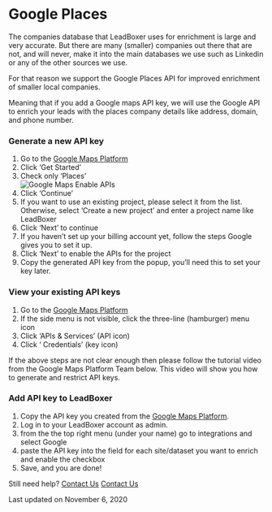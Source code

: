 # Google Places

The companies database that LeadBoxer uses for enrichment is large and very accurate. But there are many (smaller) companies out there that are not, and will never, make it into the main databases we use such as Linkedin or any of the other sources we use.

For that reason we support the Google Places API for improved enrichment of smaller local companies.

Meaning that if you add a Google maps API key, we will use the Google API to enrich your leads with the places company details like address, domain, and phone number.

### Generate a new API key

1. Go to the [Google Maps Platform](https://cloud.google.com/maps-platform/)
2. Click ‘Get Started’
3. Check only ‘Places’\
   ![Google Maps Enable APIs](https://yoast.com/app/uploads/sites/5/2018/05/google-maps\_enable-api.png)
4. Click ‘Continue’
5. If you want to use an existing project, please select it from the list. Otherwise, select ‘Create a new project’ and enter a project name like LeadBoxer
6. Click ‘Next’ to continue
7. If you haven’t set up your billing account yet, follow the steps Google gives you to set it up.
8. Click ‘Next’ to enable the APIs for the project
9. Copy the generated API key from the popup, you’ll need this to set your key later.

### View your existing API keys

1. Go to the [Google Maps Platform](https://console.cloud.google.com/home)
2. If the side menu is not visible, click the three-line (hamburger) menu icon
3. Click ‘APIs & Services’ (API icon)
4. Click ‘ Credentials’ (key icon)

If the above steps are not clear enough then please follow the tutorial video from the Google Maps Platform Team below. This video will show you how to generate and restrict API keys.

### Add API key to LeadBoxer

1. Copy the API key you created from the [Google Maps Platform](https://console.cloud.google.com/apis/credentials).
2. Log in to your LeadBoxer account as admin.
3. from the the top right menu (under your name) go to integrations and select Google
4. paste the API key into the field for each site/dataset you want to enrich and enable the checkbox
5. Save, and you are done!

Still need help? [Contact Us](broken-reference) [Contact Us](broken-reference)

Last updated on November 6, 2020
